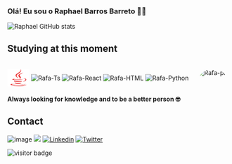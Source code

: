 ### Olá! Eu sou o Raphael Barros Barreto 🤚🏻

![Raphael GitHub stats](https://github-readme-stats.vercel.app/api?username=raphafulldev&show_icons=true&theme=radical)

## Studying at this moment

<div style="display: inline_block"><br>
  <img align="center" alt="Rafa-Js" height="40" width="50" src="https://raw.githubusercontent.com/devicons/devicon/master/icons/java/java-plain.svg">
  <img align="center" alt="Rafa-Ts" height="40" width="50" src="https://cdn.jsdelivr.net/gh/devicons/devicon/icons/spring/spring-original-wordmark.svg">
  <img align="center" alt="Rafa-React" height="40" width="50" src="https://cdn.jsdelivr.net/gh/devicons/devicon/icons/mongodb/mongodb-original-wordmark.svg">
  <img align="center" alt="Rafa-HTML" height="40" width="50" src="https://cdn.jsdelivr.net/gh/devicons/devicon/icons/mysql/mysql-original-wordmark.svg">
  <img align="center" alt="Rafa-Python" height="40" width="50" src="https://cdn.jsdelivr.net/gh/devicons/devicon/icons/postgresql/postgresql-original-wordmark.svg">
  <img align="right" alt="Rafa-pic" height="150" style="border-radius:50px;" src="https://media.discordapp.net/attachments/639956127056134178/890373478988013628/Publicacoes_Instagram_1_1.png?width=676&height=676">
</div>



  
#### Always looking for knowledge and to be a better person 🤓

## Contact
![image](https://img.shields.io/badge/Gmail-D14836?style=for-the-badge&logo=gmail&logoColor=white)
<a href="https://instagram.com/rafaballerini" target="_blank"><img src="https://img.shields.io/badge/-Instagram-%23E4405F?style=for-the-badge&logo=instagram&logoColor=white" target="_blank"></a>
[![Linkedin](https://img.shields.io/badge/LinkedIn-0077B5?style=for-the-badge&logo=linkedin&logoColor=white/)](https://www.linkedin.com/in/raphael-barros-376583264/)
[![Twitter](https://img.shields.io/badge/Twitter-1DA1F2?style=for-the-badge&logo=twitter&logoColor=white)](https://twitter.com/Phael_Barrox)
  
![visitor badge](https://visitor-badge.glitch.me/badge?page_id=jwenjian.visitor-badge)
